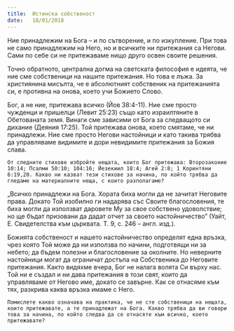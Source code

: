 ```yaml
---
title:  Истинска собственост
date:   18/01/2018
---
```


Ние принадлежим на Бога – и по сътворение, и по изкупление. При това не само принадлежим на Него, но и всичките ни притежания са Негови. Сами по себе си не притежаваме нищо друго освен своите решения.

Точно обратното, централна догма на светската философия е идеята, че ние сме собственици на нашите притежания. Но това е лъжа. За християнина мисълта, че е абсолютният собственик на притежанията си, е противна на онова, което учи Божието Слово.

Бог, а не ние, притежава всичко (Йов 38:4-11). Ние сме просто чужденци и пришелци (Левит 25:23) също като израилтяните в Обетованата земя. Винаги сме зависими от Бога за следващото си дихание (Деяния 17:25). Той притежава онова, което смятаме, че ни принадлежи. Ние сме просто Негови настойници и като такива трябва да управляваме видимите и дори невидимите притежания за Божия слава.

`От следните стихове избройте нещата, които Бог притежава: Второзаконие 10:14; Псалми 50:10; 104:16; Йезекиил 18:4; Агей 2:8; 1 Коринтяни 6:19,20. Какво ни казват тези стихове за начина, по който трябва да гледаме на материалните неща, с които разполагаме?`

„Всичко принадлежи на Бога. Хората биха могли да не зачитат Неговите права. Докато Той изобилно ги надарява със Своите благословения, те биха могли да използват даровете Му за свое собствено удоволствие; но ще бъдат призовани да дадат отчет за своето настойничество” (Уайт, Е. Свидетелства към църквата. Т. 9, с. 246 – англ. изд.).

Божията собственост и нашето настойничество определят една връзка, чрез която Той може да ни използва по начини, подготвящи ни за небето; да бъдем полезни и благословение за околните. Но неверните настойници могат да ограничат достъпа на Собственика до Неговите притежания. Както видяхме вчера, Бог не налага волята Си върху нас. Той ни е създал и ни дава притежания в този свят, които да управляваме от Негово име, докато се завърне. Как се отнасяме към тях, разкрива каква връзка имаме с Него.

`Помислете какво означава на практика, че не сте собственици на нещата, които притежавате, а те принадлежат на Бога. Какво трябва да ви говори това за начина, по който следва да се отнасяте към всичко, което притежавате?`
